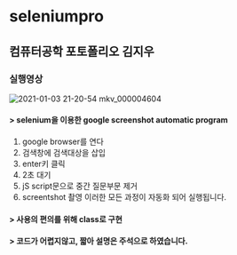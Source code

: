 # seleniumpro
## 컴퓨터공학 포토폴리오 김지우
### 실행영상
![2021-01-03 21-20-54 mkv_000004604](https://user-images.githubusercontent.com/60593969/103480438-b7cfdf00-4e17-11eb-801f-54cabd09ba80.gif)

#### > selenium을 이용한 google screenshot automatic program
1) google browser를 연다
2) 검색창에 검색대상을 삽입
3) enter키 클릭
4) 2초 대기
5) jS script문으로 중간 질문부문 제거
6) screentshot 촬영
이러한 모든 과정이 자동화 되어 실행됩니다.

#### > 사용의 편의를 위해 class로 구현 
#### > 코드가 어렵지않고, 짧아 설명은 주석으로 하였습니다.
